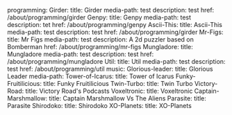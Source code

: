 programming:
    Girder:
        title: Girder
        media-path: test
        description: test
        href: /about/programming/girder
    Genpy:
        title: Genpy
        media-path: test
        description: tet
        href: /about/programming/genpy
    Ascii-This:
        title: Ascii-This
        media-path: test
        description: test
        href: /about/programming/girder
    Mr-Figs:
        title: Mr Figs
        media-path: test
        description: A 2d puzzler based on Bomberman
        href: /about/programming/mr-figs
    Mungladore:
        title: Mungladore 
        media-path: test
        description: test
        href: /about/programming/mungladore
    Util:
        title: Util
        media-path: test
        description: test
        href: /about/programming/util
music:
    Glorious-leader:
        title: Glorious Leader
        media-path: 
    Tower-of-Icarus:
        title: Tower of Icarus
    Funky-Fruitilicious:
        title: Funky Fruitilicious
    Twin-Turbo:
        title: Twin Turbo
    Victory-Road:
        title: Victory Road's Podcasts
    Voxeltronic:
        title: Voxeltronic
    Captain-Marshmallow:
        title: Captain Marshmallow Vs The Aliens
    Parasite:
        title: Parasite
    Shirodoko:
        title: Shirodoko
    XO-Planets:
        title: XO-Planets
